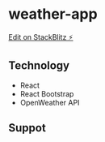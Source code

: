 # weather-app

[Edit on StackBlitz ⚡️](https://stackblitz.com/edit/react-ucw6ks)

## Technology

- React
- React Bootstrap
- OpenWeather API

## Suppot
